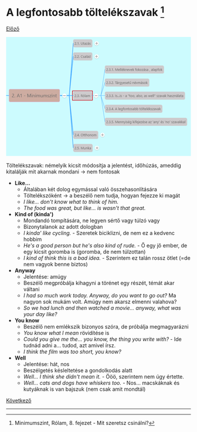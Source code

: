 # A legfontosabb töltelékszavak [^1]

[Előző](3.md)

![2.3](images/2.3.png)

Töltelékszavak: némelyik kicsit módosítja a jelentést, időhúzás, ameddig kitalálják mit akarnak mondani -> nem fontosak

* **Like...**
  * Általában két dolog egymással való összehasonlítására
  * Töltelékszóként -> a beszélő nem tudja, hogyan fejezze ki magát
  * *I like... don't know what to think of him.*
  * *The food was great, but like... is wasn't that great.*
* **Kind of (kinda')**
  * Mondandó tompítására, ne legyen sértő vagy túlzó vagy
  * Bizonytalanok az adott dologban
  * *I kinda' like cycling.* - Szeretek biciklizni, de nem ez a kedvenc hobbim
  * *He's a good person but he's also kind of rude.* - Ő egy jő ember, de egy kicsit goromba is (goromba, de nem túlzottan)
  * *I kind of think this is a bad idea.* - Szerintem ez talán rossz ötlet (=de nem vagyok benne biztos)
* **Anyway**
  * Jelentése: amúgy
  * Beszélő megpróbálja kihagyni a törénet egy részét, témát akar váltani
  * *I had so much work today. Anyway, do you want to go out?* Ma nagyon sok mukám volt. Amúgy nem akarsz elmenni valahova?
  * *So we had lunch and then watched a movie... anyway, what was your day like?*
* **You know**
  * Beszélő nem emlékszik bizonyos szóra, de próbálja megmagyarázni
  * *You know what I mean* rövidítése is
  * *Could you give me the... you know, the thing you write with?* - Ide tudnád adni a... tudod, azt amivel írsz.
  * *I think the film was too short, you know?*
* **Well**
  * Jelentése: hát, nos
  * Beszélgetés késleltetése a gondolkodás alatt
  * *Well... I think she didn't mean it.* - Ööö, szerintem nem úgy értette.
  * *Well... cats and dogs have whiskers too.* - Nos... macskáknak és kutyáknak is van bajszuk (nem csak amit mondtál)

[Következő](5.md)

---
[^1]: Minimumszint, Rólam, 8. fejezet - Mit szeretsz csinálni?